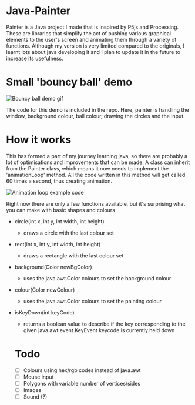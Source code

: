 # Java-Painter
Painter is a Java project I made that is inspired by P5js and Processing. These are libraries that simplify the act of pushing various graphical elements to the user's screen and animating them through  a variety of functions. Although my version is very limited compared to the originals, I learnt lots about java developing it and I plan to update it in the future to increase its usefulness.

# Small 'bouncy ball' demo
![Bouncy ball demo gif](https://media.giphy.com/media/aOYzsrk8cbRzP70JTe/giphy.gif?cid=790b7611cf023b2165573f475aee77a3ffd9a9899837170f&rid=giphy.gif&ct=g)

The code for this demo is included in the repo. Here, painter is handling the window, background colour, ball colour, drawing the circles and the input.

# How it works
This has formed a part of my journey learning java, so there are probably a lot of optimisations and improvements that can be made.
A class can inherit from the Painter class, which means it now needs to implement the 'animationLoop' method. All the code written in this method will get called 60 times a second, thus creating animation.

![Animation loop example code](https://i.postimg.cc/nLL95qb2/image.png)

Right now there are only a few functions available, but it's surprising what you can make with basic shapes and colours
- circle(int x, int y, int width, int height)
  - draws a circle with the last colour set
- rect(int x, int y, int width, int height)
  - draws a rectangle with the last colour set
- background(Color newBgColor)
  - uses the java.awt.Color colours to set the background colour
- colour(Color newColour)
  - uses the java.awt.Color colours to set the painting colour
- isKeyDown(int keyCode)
  - returns a boolean value to describe if the key corresponding to the given java.awt.event.KeyEvent keycode is currently held down
  
  # Todo
  - [ ] Colours using hex/rgb codes instead of java.awt
  - [ ] Mouse input
  - [ ] Polygons with variable number of vertices/sides
  - [ ] Images
  - [ ] Sound (?)
